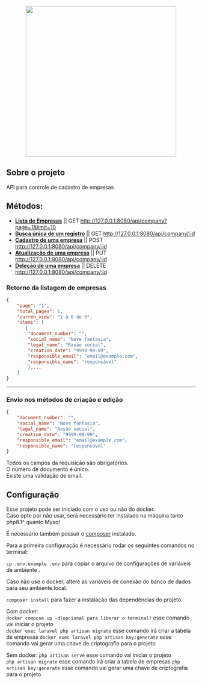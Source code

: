 <p align="center"><a href="https://laravel.com" target="_blank"><img src="https://raw.githubusercontent.com/laravel/art/master/logo-lockup/5%20SVG/2%20CMYK/1%20Full%20Color/laravel-logolockup-cmyk-red.svg" width="400"></a></p>

</p>

## Sobre o projeto

API para controle de cadastro de empresas

## Métodos:

-   **[Lista de Empresas]('http://127.0.0.1:8080/api/company?page=1&limit=10')**
    || GET http://127.0.0.1:8080/api/company?page=1&limit=10
-   **[Busca única de um registro]('http://127.0.0.1:8080/api/company/:id')**
    || GET http://127.0.0.1:8080/api/company/:id
-   **[Cadastro de uma empresa]('http://127.0.0.1:8080/api/company/:id')**
    || POST http://127.0.0.1:8080/api/company/:id
-   **[Atualização de uma empresa]('http://127.0.0.1:8080/api/company/:id')**
    || PUT http://127.0.0.1:8080/api/company/:id
-   **[Deleção de uma empresa]('http://127.0.0.1:8080/api/company/:id')**
    || DELETE http://127.0.0.1:8080/api/company/:id

### Retorno da listagem de empresas

```json
{
    "page": "1",
    "total_pages": 1,
    "curren_view": "1 à 0 de 0",
    "items": [
       {
        "document_number": "",
        "social_name": "Nove fantasia",
        "legal_name": "Rasão social",
        "creation_date": "9999-99-99",
        "responsible_email": "email@example.com",
        "responsible_name": "responsável"
        },...
    ]
}
```

---

### Envio nos métodos de criação e edição

```json
{
    "document_number": "",
    "social_name": "Nove fantasia",
    "legal_name": "Rasão social",
    "creation_date": "9999-99-99",
    "responsible_email": "email@example.com",
    "responsible_name": "responsável"
}
```

Todos os campos da requisição são obrigatórios.\
O número de documento é único.\
Existe uma validação de email.

## Configuração

Esse projeto pode ser iniciado com o uso ou não do docker.\
Caso opte por não usar, será necessário ter instalado na máquina tanto php8.1^ quanto Mysql

É necessário também possuir o [composer](https://getcomposer.org) instalado.

Para a primeira configuração é necessário rodar os seguintes comandos no terminal:

`cp .env.example .env` para copiar o arquivo de configurações de variáveis de ambiente .

Caso não use o docker, altere as variáveis de conexão do banco de dados para seu ambiente.local.

`composer install` para fazer a instalação das dependências do projeto.

Com docker: \
`docker compose up -d(opcional para liberar o terminal)` esse comando vai iniciar o projeto\
`docker exec laravel php artisan migrate` esse comando irá criar a tabela de empresas
`docker exec laravel php artisan key:generate` esse comando vai gerar uma chave de criptografia para o projeto

Sem docker:
`php artisan serve` esse comando vai iniciar o projeto\
`php artisan migrate` esse comando irá criar a tabela de empresas
`php artisan key:generate` esse comando vai gerar uma chave de criptografia para o projeto

